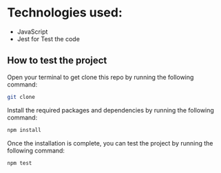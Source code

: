 # Technologies used:
- JavaScript
- Jest for Test the code

## How to test the project

Open your terminal to get clone this repo by running the following command:
```bash
git clone
```
Install the required packages and dependencies by running the following command:
```bash
npm install
```
Once the installation is complete, you can test the project by running the following command:
```bash
npm test
```